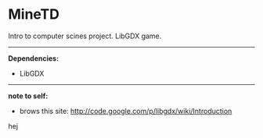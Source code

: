 MineTD
======

Intro to computer scines project. LibGDX game.

--------------------
**Dependencies:**

* LibGDX

--------------------
**note to self:**

* brows this site: http://code.google.com/p/libgdx/wiki/Introduction

hej

